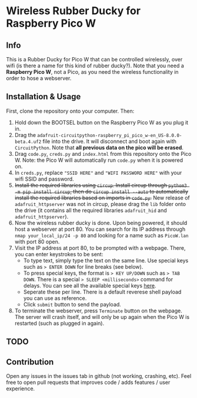 # Wireless Rubber Ducky for Raspberry Pico W

## Info

This is a Rubber Ducky for Pico W that can be controlled wirelessly, over wifi (is there a name for this kind of rubber ducky?). Note that you need a **Raspberry Pico W**, not a Pico, as you need the wireless functionality in order to hose a webserver.

## Installation & Usage
First, clone the repository onto your computer. Then:
1. Hold down the BOOTSEL button on the Raspberry Pico W as you plug it in.
2. Drag the `adafruit-circuitpython-raspberry_pi_pico_w-en_US-8.0.0-beta.4.uf2` file into the drive. It will disconnect and boot again with `CircuitPython`. Note that **all previous data on the pico will be erased**.
3. Drag `code.py`, `creds.py` and `index.html` from this repository onto the Pico W. Note: the Pico W will automatically run `code.py` when it is powered on.
4. In `creds.py`, replace `"SSID HERE"` and `"WIFI PASSWORD HERE"` with your wifi SSID and password.
5. ~~Install the required libraries using `circup`. Install circup through `pythom3 -m pip install circup`, then do `circup install --auto` to automatically install the required libraries based on imports in `code.py`.~~ New release of `adafruit_httpserver` was not in circup, please drag the `lib` folder onto the drive (it contains all the required libraries `adafruit_hid` and `adafruit_httpserver`).
6. Now the wireless rubber ducky is done. Upon being powered, it should host a webserver at port 80. You can search for its IP address through `nmap your_local_ip/24 -p 80` and looking for a name such as `PicoW.lan` with port 80 open.
7. Visit the IP address at port 80, to be prompted with a webpage. There, you can enter keystrokes to be sent:
    - To type text, simply type the text on the same line. Use special keys such as `> ENTER DOWN` for line breaks (see below).
    - To press special keys, the format is `> KEY UP/DOWN` such as `> TAB DOWN`. There is a special `> SLEEP <milliseconds>` command for delays. You can see all the available special keys [here](https://docs.circuitpython.org/projects/hid/en/latest/_modules/adafruit_hid/keycode.html).
    - Seperate these per line. There is a default reverese shell payload you can use as reference.
    - Click `submit` button to send the payload.
8. To terminate the webserver, press `Terminate` button on the webpage. The server will crash itself, and will only be up again when the Pico W is restarted (such as plugged in again).

## TODO

## Contribution

Open any issues in the issues tab in github (not working, crashing, etc).
Feel free to open pull requests that improves code / adds features / user experience.